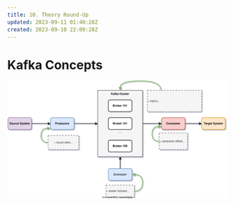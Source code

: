 ```yaml
---
title: 10. Theory Round-Up
updated: 2023-09-11 01:40:28Z
created: 2023-09-10 22:09:28Z
---
```


# Kafka Concepts

<center>

![kafka arch.svg](./_resources/kafka%20arch.svg)

</center>
